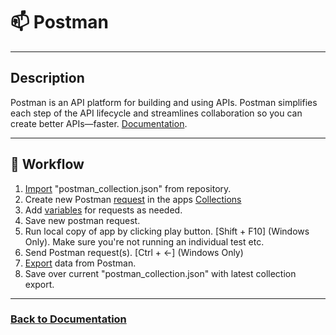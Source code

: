 # 📫 Postman 

---  

## Description





Postman is an API platform for building and using APIs. Postman simplifies each step of the API lifecycle and streamlines collaboration so you can create better APIs—faster.
[Documentation](https://www.postman.com/product/what-is-postman/).

---

## 🔄 Workflow
1. [Import](https://learning.postman.com/docs/getting-started/importing-and-exporting/importing-data/) "postman_collection.json" from repository.
2. Create new Postman [request](https://learning.postman.com/docs/getting-started/first-steps/sending-the-first-request/) in the apps [Collections](https://learning.postman.com/docs/collections/using-collections/)
3. Add [variables](https://learning.postman.com/docs/sending-requests/variables/variables/) for requests as needed.
4. Save new postman request.
5. Run local copy of app by clicking play button. [Shift + F10] (Windows Only). Make sure you're not running an individual test etc.
6. Send Postman request(s). [Ctrl + <-] (Windows Only)
7. [Export](https://learning.postman.com/docs/getting-started/importing-and-exporting/exporting-data/) data from Postman.
8. Save over current "postman_collection.json" with latest collection export.
___

### [Back to Documentation](../README.md)

